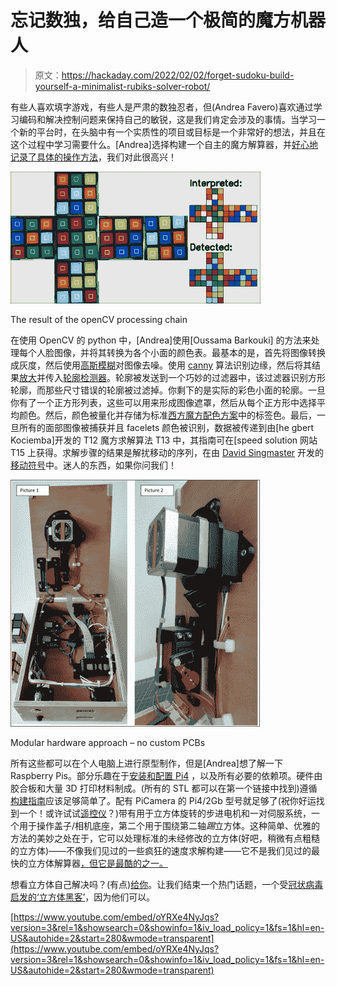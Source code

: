 # 忘记数独，给自己造一个极简的魔方机器人

> 原文：<https://hackaday.com/2022/02/02/forget-sudoku-build-yourself-a-minimalist-rubiks-solver-robot/>

有些人喜欢填字游戏，有些人是严肃的数独忍者，但(Andrea Favero)喜欢通过学习编码和解决控制问题来保持自己的敏锐，这是我们肯定会涉及的事情。当学习一个新的平台时，在头脑中有一个实质性的项目或目标是一个非常好的想法，并且在这个过程中学习需要什么。[Andrea]选择构建一个自主的魔方解算器，并[好心地记录了具体的操作方法](https://www.instructables.com/Rubik-Cube-Solver-Robot-With-Raspberry-Pi-and-Pica/)，我们对此很高兴！

[![](img/52a19f8e164667f650a38d5e13b35d56.png)](https://hackaday.com/wp-content/uploads/2022/02/Snap-2022-02-02-at-13.04.46.png)

The result of the openCV processing chain

在使用 OpenCV 的 python 中，[Andrea]使用[Oussama Barkouki] 的方法来处理每个人脸图像，并将其转换为各个小面的颜色表。最基本的是，首先将图像转换成灰度，然后使用[高斯模糊](https://docs.opencv.org/4.x/d4/d13/tutorial_py_filtering.html)对图像去噪。使用 [canny](https://docs.opencv.org/4.x/da/d22/tutorial_py_canny.html) 算法识别边缘，然后将其结果[放大](https://homepages.inf.ed.ac.uk/rbf/HIPR2/dilate.htm)并传入[轮廓检测器](https://learnopencv.com/contour-detection-using-opencv-python-c/)。轮廓被发送到一个巧妙的过滤器中，该过滤器识别方形轮廓，而那些尺寸错误的轮廓被过滤掉。你剩下的是实际的彩色小面的轮廓。一旦你有了一个正方形列表，这些可以用来形成图像遮罩，然后从每个正方形中选择平均颜色。然后，颜色被量化并存储为标准[西方魔方配色方案](https://ruwix.com/the-rubiks-cube/japanese-western-color-schemes/)中的标签色。最后，一旦所有的面部图像被捕获并且 facelets 颜色被识别，数据被传递到由[he gbert Kociemba]开发的 T12 魔方求解算法 T13 中，其指南可在[speed solution 网站 T15 上获得。求解步骤的结果是解扰移动的序列，在由[](https://www.speedsolving.com/threads/3x3x3-solver-in-python.64887) [David Singmaster](https://en.wikipedia.org/wiki/David_Singmaster "David Singmaster") 开发的[移动符号](https://en.wikipedia.org/wiki/Rubik%27s_Cube#Move_notation)中。迷人的东西，如果你问我们！

[![](img/5dd7234b1fb8eac865fdd2877443fd6e.png)](https://hackaday.com/wp-content/uploads/2022/02/Snap-2022-02-02-at-13.08.06.png)

Modular hardware approach – no custom PCBs

所有这些都可以在个人电脑上进行原型制作，但是[Andrea]想了解一下 Raspberry Pis。部分乐趣在于[安装和配置 Pi4](https://content.instructables.com/ORIG/FFV/EVSC/KUCXS3ZH/FFVEVSCKUCXS3ZH.pdf) ，以及所有必要的依赖项。硬件由胶合板和大量 3D 打印材料制成。(所有的 STL 都可以在第一个链接中找到)遵循[构建指南](https://content.instructables.com/ORIG/FKE/39AH/KWGEBI8U/FKE39AHKWGEBI8U.pdf)应该足够简单了。配有 PiCamera 的 Pi4/2Gb 型号就足够了(祝你好运找到一个！或许试试[遥控仪](https://rpilocator.com/?cat=PI4)？)带有用于立方体旋转的步进电机和一对伺服系统，一个用于操作盖子/相机底座，第二个用于围绕第二轴*踢*立方体。这种简单、优雅的方法的美妙之处在于，它可以处理标准的未经修改的立方体(好吧，稍微有点粗糙的立方体)——不像我们见过的一些疯狂的速度求解构建——它不是我们见过的最快的立方体解算器[，但它是最酷的之一。](https://hackaday.com/2018/03/12/rubiks-robot-so-fast-it-looks-like-a-glitch-in-the-matrix/)

想看立方体自己解决吗？(有点)[给你](https://hackaday.com/2019/05/18/teardown-video-whats-inside-the-self-solving-rubiks-cube-robot/)。让我们结束一个热门话题，一个受[冠状病毒启发的‘立方体黑客’](https://www.youtube.com/watch?v=GWtt_KuPqDw)，因为他们可以。

 [https://www.youtube.com/embed/oYRXe4NyJqs?version=3&rel=1&showsearch=0&showinfo=1&iv_load_policy=1&fs=1&hl=en-US&autohide=2&start=280&wmode=transparent](https://www.youtube.com/embed/oYRXe4NyJqs?version=3&rel=1&showsearch=0&showinfo=1&iv_load_policy=1&fs=1&hl=en-US&autohide=2&start=280&wmode=transparent)


